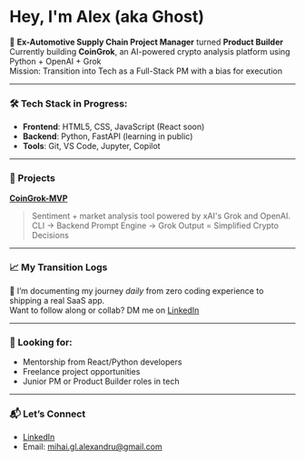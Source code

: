 # Hey, I'm Alex (aka Ghost)

🔧 **Ex-Automotive Supply Chain Project Manager** turned **Product Builder**  
 Currently building **CoinGrok**, an AI-powered crypto analysis platform using Python + OpenAI + Grok  
 Mission: Transition into Tech as a Full-Stack PM with a bias for execution

---

### 🛠️ Tech Stack in Progress:
- **Frontend**: HTML5, CSS, JavaScript (React soon)  
- **Backend**: Python, FastAPI (learning in public)  
- **Tools**: Git, VS Code, Jupyter, Copilot

---

### 🔭 Projects

**[CoinGrok-MVP](https://github.com/GhostRobo-MAG/CoinGrok-mvp)**  
> Sentiment + market analysis tool powered by xAI's Grok and OpenAI.  
> CLI → Backend Prompt Engine → Grok Output = Simplified Crypto Decisions

---

### 📈 My Transition Logs

🧠 I’m documenting my journey *daily* from zero coding experience to shipping a real SaaS app.  
Want to follow along or collab? DM me on [LinkedIn](https://www.linkedin.com/in/alexandru-g-mihai/)

---

### 🤝 Looking for:
- Mentorship from React/Python developers  
- Freelance project opportunities  
- Junior PM or Product Builder roles in tech

---

### 📬 Let’s Connect
- [LinkedIn](https://www.linkedin.com/in/alexandru-g-mihai/)
- Email: mihai.gl.alexandru@gmail.com
